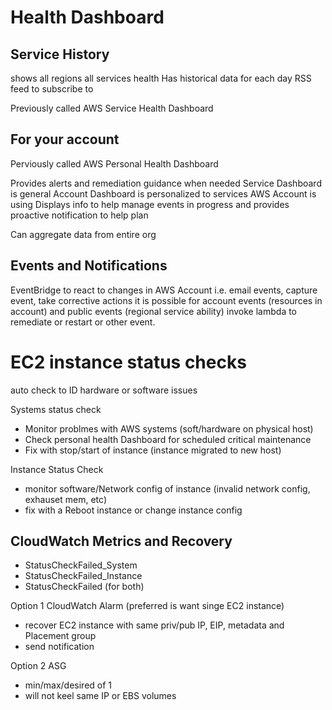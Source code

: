 # Health Dashboard

## Service History
shows all regions all services health
Has historical data for each day 
RSS feed to subscribe to

Previously called AWS Service Health Dashboard

## For your account
Perviously called AWS Personal Health Dashboard

Provides alerts and remediation guidance when needed
Service Dashboard is general
Account Dashboard is personalized to services AWS Account is using
Displays info to help manage events in progress and provides proactive notification to help plan

Can aggregate data from entire org

## Events and Notifications
EventBridge to react to changes in AWS Account
i.e. email events, capture event, take corrective actions
it is possible for account events (resources in account) and public events (regional service ability)
invoke lambda to remediate or restart or other event.


# EC2 instance status checks
auto check to ID hardware or software issues

Systems status check
* Monitor problmes with AWS systems (soft/hardware on physical host)
* Check personal health Dashboard for scheduled critical maintenance
* Fix with stop/start of instance (instance migrated to new host) 

Instance Status Check 
* monitor software/Network config of instance (invalid network config, exhauset mem, etc) 
* fix with a Reboot instance or change instance config

## CloudWatch Metrics and Recovery
* StatusCheckFailed_System
* StatusCheckFailed_Instance
* StatusCheckFailed (for both) 

Option 1 CloudWatch Alarm (preferred is want singe EC2 instance)
* recover EC2 instance with same priv/pub IP, EIP, metadata and Placement group
* send notification

Option 2 ASG
* min/max/desired of 1
* will not keel same IP or EBS volumes